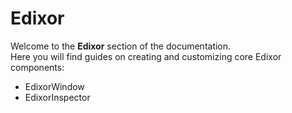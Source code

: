# Edixor

Welcome to the **Edixor** section of the documentation.\
Here you will find guides on creating and customizing core Edixor components:

* EdixorWindow
* EdixorInspector

